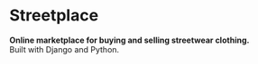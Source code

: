 # Streetplace

**Online marketplace for buying and selling streetwear clothing.**  
Built with Django and Python.
